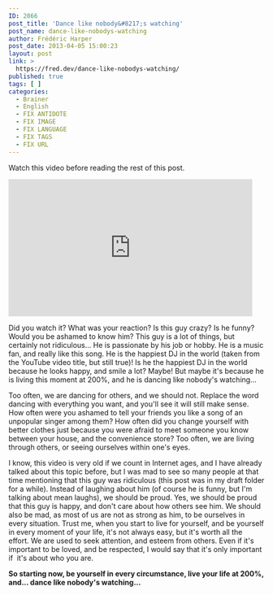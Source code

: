 ```yaml
---
ID: 2866
post_title: 'Dance like nobody&#8217;s watching'
post_name: dance-like-nobodys-watching
author: Frédéric Harper
post_date: 2013-04-05 15:00:23
layout: post
link: >
  https://fred.dev/dance-like-nobodys-watching/
published: true
tags: [ ]
categories:
  - Brainer
  - English
  - FIX ANTIDOTE
  - FIX IMAGE
  - FIX LANGUAGE
  - FIX TAGS
  - FIX URL
---
```

<p>Watch this video before reading the rest of this post.</p><p style="text-align:center"><div class="embed video YouTube"><iframe width="480" height="270" src="https://www.youtube.com/embed/QiCOmqvWUaw?feature=oembed" frameborder="0" allowfullscreen></iframe></div></p><p style="text-align:left">Did you watch it? What was your reaction? Is this guy crazy? Is he funny? Would you be ashamed to know him? This guy is a lot of things, but certainly not ridiculous... He is passionate by his job or hobby. He is a music fan, and really like this song. He is the happiest DJ in the world (taken from the YouTube video title, but still true)! Is he the happiest DJ in the world because he looks happy, and smile a lot? Maybe! But maybe it's because he is living this moment at 200%, and he is dancing like nobody's watching...</p><p style="text-align:left">Too often, we are dancing for others, and we should not. Replace the word dancing with everything you want, and you'll see it will still make sense. How often were you ashamed to tell your friends you like a song of an unpopular singer among them? How often did you change yourself with better clothes just because you were afraid to meet someone you know between your house, and the convenience store? Too often, we are living through others, or seeing ourselves within one's eyes.</p><p style="text-align:left">I know, this video is very old if we count in Internet ages, and I have already talked about this topic before, but I was mad to see so many people at that time mentioning that this guy was ridiculous (this post was in my draft folder for a while). Instead of laughing about him (of course he is funny, but I'm talking about mean laughs), we should be proud. Yes, we should be proud that this guy is happy, and don't care about how others see him. We should also be mad, as most of us are not as strong as him, to be ourselves in every situation. Trust me, when you start to live for yourself, and be yourself in every moment of your life, it's not always easy, but it's worth all the effort. We are used to seek attention, and esteem from others. Even if it's important to be loved, and be respected, I would say that it's only important if  it's about who you are.</p><p style="text-align:left"><strong>So starting now, be yourself in every circumstance, live your life at 200%, and... dance like nobody's watching...</strong></p>